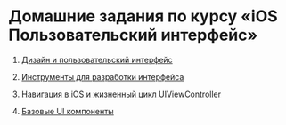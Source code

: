 # Домашние задания по курсу «iOS Пользовательский интерфейс»

1. [Дизайн и пользовательский интерфейс](./Design_and_user_interface/README.md)

2. [Инструменты для разработки интерфейса](./Interface_development_tools/README.md)

3. [Навигация в iOS и жизненный цикл UIViewController](./IOS_Navigation_and_the_UIViewController_Lifecycle/README.md)

4. [Базовые UI компоненты](./Basic_UI_components/README.md)
